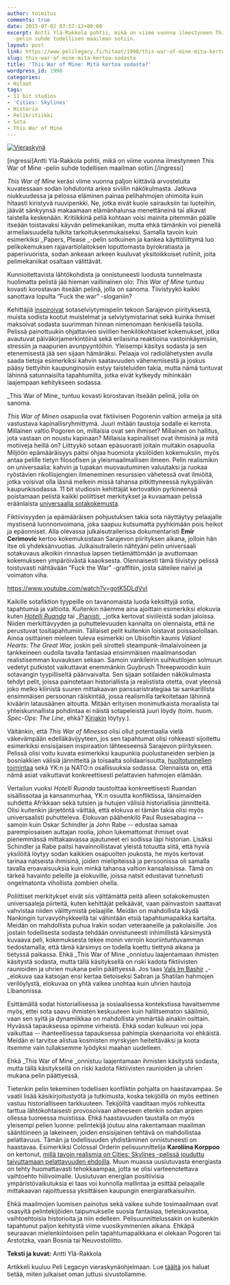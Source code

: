 ```yaml
---
author: toimitus
comments: true
date: 2015-07-02 07:57:12+00:00
excerpt: Antti Ylä-Rakkola pohtii, mikä on viime vuonna ilmestyneen This War of Mine
  -pelin suhde todellisen maailman sotiin.
layout: post
link: https://www.pelilegacy.fi/hitaat/1998/this-war-of-mine-mita-kertoa-sodasta
slug: this-war-of-mine-mita-kertoa-sodasta
title: 'This War of Mine: Mitä kertoa sodasta?'
wordpress_id: 1998
categories:
- Hitaat
tags:
- 11 bit studios
- 'Cities: Skylines'
- Historia
- Pelikritiikki
- Sota
- This War of Mine
---
```


[![Vieraskynä](http://www.pelilegacy.fi/wp-content/uploads/2015/06/vieraskyna_this_war_of_mine.jpg)](http://www.pelilegacy.fi/wp-content/uploads/2015/06/vieraskyna_this_war_of_mine.jpg)

[ingressi]Antti Ylä-Rakkola pohtii, mikä on viime vuonna ilmestyneen This War of Mine -pelin suhde todellisen maailman sotiin.[/ingressi]

_This War of Mine_ keräsi viime vuonna paljon kiittäviä arvosteluita kuvatessaan sodan lohdutonta arkea siviilin näkökulmasta. Jatkuva niukkuudessa ja pelossa eläminen painaa pelihahmojen ohimoita kuin hitaasti kiristyvä ruuvipenkki. Ne, jotka eivät kuole sairauksiin tai luoteihin, jäävät sänkyynsä makaamaan elämänhalunsa menettäneinä tai alkavat taistella keskenään. Kritiikkinä peliä kohtaan voisi mainita pitemmän päälle itseään toistavaksi käyvän pelimekaniikan, mutta ehkä tämänkin voi pienellä armeliaisuudella tulkita tarkoituksenmukaiseksi. Samalla tavoin kuin esimerkiksi _Papers, Please _-pelin sotkuinen ja kankea käyttöliittymä luo pelikokemuksen rajavartiolaitoksen loputtomasta byrokratiasta ja paperivuorista, sodan ankeaan arkeen kuuluvat yksitoikkoiset rutiinit, joita pelimekaniikat osaltaan välittävät.

Kunnioitettavista lähtökohdista ja onnistuneesti luodusta tunnelmasta huolimatta pelistä jää hieman vaillinainen olo: _This War of Mine_ tuntuu kovasti korostavan itseään pelinä, jolla on sanoma. Tiivistyykö kaikki sanottava lopulta ”Fuck the war” -sloganiin?

Kehittäjiä [inspiroivat](http://techraptor.net/content/art-war-mine-interview-11-bit-studios) sotaselviytymispelin tekoon Sarajevon piirityksestä, muista sodista kootut muistelmat ja selviytymistarinat sekä kuinka ihmiset maksoivat sodasta suurimman hinnan nimenomaan henkisellä tasolla. Pelissä painottuukin ohjattavien siviilien henkilökohtaiset kokemukset, jotka avautuvat päiväkirjamerkintöinä sekä erilaisina reaktioina vastoinkäymisiin, stressiin ja naapurien avunpyyntöihin. Yleisempi käsitys sodasta ja sen etenemisestä jää sen sijaan hämäräksi. Pelaaja voi radiolähetysten avulla saada tietoja esimerkiksi kahvin saatavuuden vähenemisestä ja joskus pääsy tiettyihin kaupunginosiin estyy taisteluiden takia, mutta nämä tuntuvat lähinnä satunnaisilta tapahtumilta, jotka eivät kytkeydy mihinkään laajempaan kehitykseen sodassa.

<div class="pullquote">_This War of Mine_ tuntuu kovasti korostavan itseään pelinä, jolla on sanoma.</div>

_This War of Minen_ osapuolia ovat fiktiivisen Pogorenin valtion armeija ja sitä vastustava kapinallisryhmittymä. Juuri mitään taustoja sodalle ei kerrota. Millainen valtio Pogoren on, millaisia ovat sen ihmiset? Millainen on hallitus, jota vastaan on noustu kapinaan? Millaisia kapinalliset ovat ihmisinä ja mitä motiiveja heillä on? Liittyykö sotaan epäsuorasti joitain muitakin osapuolia Miljöön epämääräisyys paitsi ohjaa huomiota yksilöiden kokemuksiin, myös antaa pelille tietyn filosofisen ja yleismaailmallisen ilmeen. Pelin realismikin on universaalia: kahvin ja tupakan muovautuminen valuutaksi ja ruokaa ryöstävien rikollisjengien ilmeneminen resurssien vähetessä ovat ilmiöitä, jotka voisivat olla läsnä melkein missä tahansa pitkittyneessä nykypäivän kaupunkisodassa. 11 bit studiosin kehittäjät kertovatkin pyrkineensä poistamaan pelistä kaikki poliittiset merkitykset ja kuvaamaan pelissä eräänlaista [universaalia sotakokemusta](http://www.rockpapershotgun.com/2014/10/25/this-war-of-mine-interview/).

Fiktiivisyyden ja epämääräisen pohjustuksen takia sota näyttäytyy pelaajalle mystisenä luonnonvoimana, joka saapuu kutsumatta pyyhkimään pois heikot ja epäonniset. Alla olevassa julkaisutrailerissa dokumentaristi **Emir Cerimovic** kertoo kokemuksistaan Sarajevon piirityksen aikana, jolloin hän itse oli yhdeksänvuotias. Julkaisutrailerin nähtyäni pelin universaali sotakuvaus alkoikin rinnastua lapsen tietämättömään ja avuttomaan kokemukseen ympäröivästä kaaoksesta. Olennaisesti tämä tiivistyy pelissä toistuvasti nähtävään ”Fuck the War” -graffitiin, josta säteilee naiivi ja voimaton viha.

https://www.youtube.com/watch?v=gotK5DLdVvI



Kaikille sotafiktion tyypeille on tavanomaista luoda keksittyjä sotia, tapahtumia ja valtioita. Kuitenkin näemme aina ajoittain esimerkiksi elokuvia kuten [_Hotelli Ruanda_](http://www.imdb.com/title/tt0395169/) tai _[Pianisti](http://www.imdb.com/title/tt0253474/), _jotka kertovat siviileistä sodan jaloissa. Niiden merkittävyyden ja puhuttelevuuden kannalta on olennaista, että ne perustuvat tositapahtumiin. Tällaiset pelit kuitenkin loistavat poissaolollaan. Ainoa osittainen mieleen tuleva esimerkki on Ubisoftin kaunis _Valiant Hearts: The Great War,_ joskin peli sirotteli steampunk-ilmalaivoineen ja tankkeineen oudolla tavalla fantasiaa ensimmäisen maailmansodan realistisemman kuvauksen sekaan. Samoin vankileirin suihkutilojen solmuun vedetyt putkistot vaikuttavat enemmänkin Guybrush Threepwoodin kuin sotavangin tyypilliseltä päänvaivalta. Sen sijaan sotilaiden näkökulmasta tehdyt pelit, joissa painotetaan historiallista ja realistista otetta, ovat yleensä joko melko kliinistä suuren mittakaavan panssaristrategiaa tai sankarillista ensimmäisen persoonan räiskintää, jossa realismilla tarkoitetaan lähinnä kiväärin latausäänen aitoutta. Mitään erityisen monimutkaista moraalista tai yhteiskunnallista pohdintaa ei näistä sotapeleistä juuri löydy (toim. huom. _Spec-Ops: The Line_, ehkä? [Kirjakin](https://gumroad.com/l/fsdz) löytyy.).

Väitänkin, että _This War of Minessa_ olisi ollut potentiaalia vielä väkevämpään edelläkävijyyteen, jos sen tapahtumat olisi rohkeasti sijoitettu esimerkiksi ensisijaisen inspiraation lähteeseensä Sarajevon piiritykseen. Pelissä olisi voitu kuvata esimerkiksi kaupunkia puolustaneiden serbien ja bosniakkien välisiä jännitteitä ja toisaalta solidaarisuutta, [huoltotunnelien toimintaa](https://en.wikipedia.org/wiki/Sarajevo_Tunnel) sekä YK:n ja NATO:n osallisuuksia sodassa. Olennaista on, että nämä asiat vaikuttavat konkreettisesti pelattavien hahmojen elämään.

Vertailun vuoksi _Hotelli Ruanda_ taustoittaa konkreettisesti Ruandan sisällissotaa ja kansanmurhaa, YK:n osuutta konfliktissa, länsimaiden suhdetta Afrikkaan sekä tutsien ja hutujen välisiä historiallisia jännitteitä. Olisi kuitenkin järjetöntä väittää, että elokuva ei tämän takia olisi myös universaalisti puhutteleva. Elokuvan päähenkilö Paul Rusesabagina -- samoin kuin Oskar Schindler ja John Rabe -- edustaa samaa parempiosaisen auttajan roolia, johon lukemattomat ihmiset ovat pienemmässä mittakaavassa ajautuneet eri sodissa läpi historian. Lisäksi Schindler ja Rabe paitsi havainnollistavat yleistä totuutta siitä, että hyviä yksilöitä löytyy sodan kaikkien osapuolten joukosta, he myös kertovat tarinaa natseista ihmisinä, joiden mielipiteissä ja persoonissa oli samalla tavalla eroavaisuuksia kuin minkä tahansa valtion kansalaisissa. Tämä on tärkeä havainto peleille ja elokuville, joissa natsit edustavat tunnetusti ongelmatonta vihollista zombien ohella.

Poliittiset merkitykset eivät siis välttämättä peitä alleen sotakokemusten universaaleja piirteitä, kuten kehittäjät pelkäävät, vaan päinvastoin saattavat vahvistaa niiden välittymistä pelaajille. Meidän on mahdollista käydä Nankingin turvavyöhykkeellä tai vähintään etsiä tapahtumapaikka kartalta. Meidän on mahdollista puhua Irakin sodan veteraaneille ja pakolaisille. Jos jostain todellisesta sodasta tehdään onnistuneesti inhimillistä kärsimystä kuvaava peli, kokemuksesta tekee monin verroin kouriintuntuvamman tiedostamalla, että tämä kärsimys on todella koettu tiettynä aikana ja tietyssä paikassa. Ehkä _This War of Mine _onnistuu laajentamaan ihmisten käsitystä sodasta, mutta tällä käsityksellä on riski kadota fiktiivisten raunioiden ja uhrien mukana pelin päättyessä. Jos taas [Vals Im Bashir](http://www.imdb.com/title/tt1185616/) _-_elokuva saa katsojan ensi kertaa tietoiseksi Sabran ja Shatilan hahmojen verilöylystä, elokuvaa on yhtä vaikea unohtaa kuin uhrien hautoja Libanonissa.

Esittämällä sodat historiallisessa ja sosiaalisessa kontekstissa havaitsemme myös, ettei sota saavu ihmisten keskuuteen kuin hallitsematon sääilmiö, vaan sen syitä ja dynamiikkaa on mahdollista ymmärtää ainakin osittain. Hyvässä tapauksessa opimme virheistä. Ehkä sodan kulkuun voi jopa vaikuttaa -- ihanteellisessa tapauksessa pahimpia skenaarioita voi ehkäistä. Meidän ei tarvitse alistua kosmisten myrskyjen heiteltäväksi ja koota itsemme vain tullaksemme lyödyksi maahan uudelleen.

<div class="pullquote">Ehkä _This War of Mine _onnistuu laajentamaan ihmisten käsitystä sodasta, mutta tällä käsityksellä on riski kadota fiktiivisten raunioiden ja uhrien mukana pelin päättyessä.</div>

Tietenkin pelin tekeminen todellisen konfliktin pohjalta on haastavampaa. Se vaatii lisää käsikirjoitustyötä ja tutkimusta, koska tekijöillä on myös eettinen vastuu historialliseen tarkkuuteen. Tekijöiltä vaaditaan myös rohkeutta tarttua lähtökohtaisesti provosoivaan aiheeseen etenkin sodan arpien ollessa tuoreessa muistissa. Ehkä haastavuuden taustalla on myös yleisempi pelien luonne: pelintekijä joutuu aina rakentamaan maailman sääntöineen ja lakeineen, joiden ensisijainen tehtävä on mahdollistaa pelattavuus. Tämän ja todellisuuden yhdistäminen onnistuneesti on haastavaa. Esimerkiksi Colossal Orderin pelisuunnittelija **Karoliina Korppoo** on kertonut, [millä tavoin realismia on Cities: Skylines -pelissä jouduttu taivuttamaan pelattavuuden ehdoilla](http://areena.yle.fi/1-1917764). Muun muassa uusiutuvasta energiasta on tehty huomattavasti tehokkaampaa, jotta se olisi varteenotettava vaihtoehto hiilivoimalle. Uusiutuvan energian positiivisia ympäristövaikutuksia ei taas voi kunnolla mallintaa ja esittää pelaajalle mittakaavan rajoittuessa yksittäisen kaupungin energiaratkaisuihin.

Ehkä maailmojen luomisen painotus sekä vaikea suhde tosimaailmaan ovat osasyitä pelintekijöiden taipumukselle suosia fantasiaa, tieteiskuvastoa, vaihtoehtoisia historioita ja niin edelleen. Pelisuunnittelussakin on kuitenkin tapahtunut paljon kehitystä viime vuosikymmenien aikana. Ehkäpä seuraavan mielenkiintoisen pelin tapahtumapaikkana ei olekaan Pogoren tai Arstotzka, vaan Bosnia tai Neuvostoliitto.

**Teksti ja kuvat:** Antti Ylä-Rakkola



Artikkeli kuuluu Peli Legacyn vieraskynäohjelmaan. Lue [täältä](http://www.pelilegacy.fi/kirjoita) jos haluat tietää, miten julkaiset oman juttusi sivustollamme.
